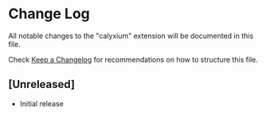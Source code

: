 # Change Log

All notable changes to the "calyxium" extension will be documented in this file.

Check [Keep a Changelog](http://keepachangelog.com/) for recommendations on how to structure this file.

## [Unreleased]

- Initial release